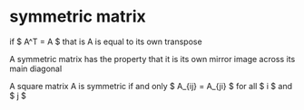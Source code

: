 # symmetric matrix
if $ A^T = A $ that is A is equal to its own transpose

A symmetric matrix has the property that it is its own mirror image across its main diagonal 

A square matrix A is symmetric if and only  $ A_{ij} = A_{ji} $ for all $ i $ and $ j $